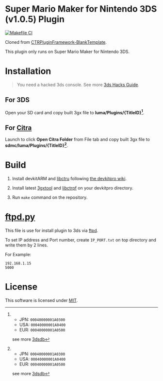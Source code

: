 # Super Mario Maker for Nintendo 3DS (v1.0.5) Plugin

[![Makefile CI](https://github.com/Tenryu278/SMM3DSPlugin/actions/workflows/makefile.yml/badge.svg)](https://github.com/Tenryu278/SMM3DSPlugin/actions/workflows/makefile.yml)

Cloned from [CTRPluginFramework-BlankTemplate](https://github.com/PabloMK7/CTRPluginFramework-BlankTemplate).

This plugin only runs on Super Mario Maker for Nintendo 3DS.

# Installation
> You need a hacked 3ds console. See more [3ds Hacks Guide](https://3ds.hacks.guide/).

## For 3DS
Open your SD card and copy built 3gx file to **luma/Plugins/{TitleID}[^1]**.

## For [Citra](https://github.com/PabloMK7/citra)
Launch to click **Open Citra Folder** from File tab and copy built 3gx file to **sdmc/luma/Plugins/{TitleID}[^1]**.

[^1]: - JPN: `00040000001A0300`
      - USA: `00040000001A0400`
      - EUR: `00040000001A0500`
      
      see more [3dsdb](https://3dsdb.com/)

# Build
1. Install devkitARM and [libctru](https://github.com/devkitPro/libctru) following [the devkitpro wiki](https://devkitpro.org/wiki/Getting_Started).

2. Install latest [3gxtool](https://gitlab.com/thepixellizeross/3gxtool) and [libctrpf](https://gitlab.com/thepixellizeross/ctrpluginframework) on your devkitpro directory.

3. Run `make` command on the repository.

# [ftpd.py](ftpd.py)
This file is use for install plugin to 3ds via [ftpd](https://github.com/mtheall/ftpd). 

To set IP address and Port number, create `IP_PORT.txt` on top directory and write them by 2 lines.

For Example:
```
192.168.1.15
5000
```

# License

This software is licensed under [MIT](LICENSE).